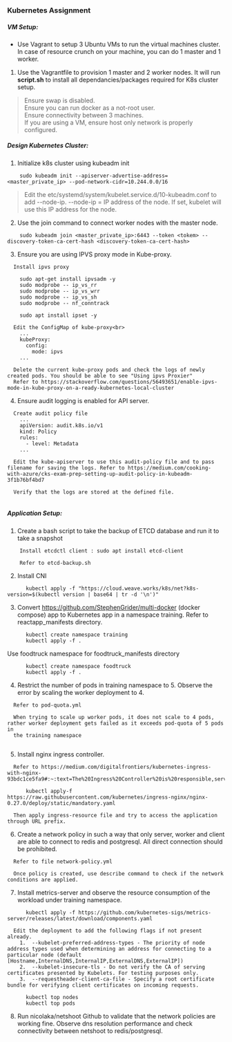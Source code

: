 ### Kubernetes Assignment

##### VM Setup:
* Use Vagrant to setup 3 Ubuntu VMs to run the virtual machines cluster. In case of resource crunch on your
machine, you can do 1 master and 1 worker.

1. Use the Vagrantfile to provision 1 master and 2 worker nodes. It will run <b>script.sh</b> to install all dependancies/packages required for K8s cluster setup.

> Ensure swap is disabled.<br>
> Ensure you can run docker as a not-root user.<br>
> Ensure connectivity between 3 machines.<br>
> If you are using a VM, ensure host only network is properly configured.

##### Design Kubernetes Cluster:

1. Initialize k8s cluster using kubeadm init

```
    sudo kubeadm init --apiserver-advertise-address=<master_private_ip> --pod-network-cidr=10.244.0.0/16        
```
> Edit the etc/systemd/system/kubelet.service.d/10-kubeadm.conf to add --node-ip.
--node-ip = IP address of the node. If set, kubelet will use this IP address for the node.

2. Use the join command to connect worker nodes with the master node.

```
    sudo kubeadm join <master_private_ip>:6443 --token <tokem> --discovery-token-ca-cert-hash <discovery-token-ca-cert-hash>
```

3. Ensure you are using IPVS proxy mode in Kube-proxy.

```
  Install ipvs proxy
  
    sudo apt-get install ipvsadm -y
    sudo modprobe -- ip_vs_rr
    sudo modprobe -- ip_vs_wrr
    sudo modprobe -- ip_vs_sh
    sudo modprobe -- nf_conntrack

    sudo apt install ipset -y
  
  Edit the ConfigMap of kube-proxy<br>
    ...
    kubeProxy:
      config:
        mode: ipvs
    ...
   
  Delete the current kube-proxy pods and check the logs of newly created pods. You should be able to see "Using ipvs Proxier"
  Refer to https://stackoverflow.com/questions/56493651/enable-ipvs-mode-in-kube-proxy-on-a-ready-kubernetes-local-cluster
```

4. Ensure audit logging is enabled for API server.

```
  Create audit policy file
    ...
    apiVersion: audit.k8s.io/v1
    kind: Policy
    rules:
      - level: Metadata
    ...
  
  Edit the kube-apiserver to use this audit-policy file and to pass filename for saving the logs. Refer to https://medium.com/cooking-with-azure/cks-exam-prep-setting-up-audit-policy-in-kubeadm-3f1b76bf4bd7
  
  Verify that the logs are stored at the defined file.
  
 ```
 
##### Application Setup:

1. Create a bash script to take the backup of ETCD database and run it to take a snapshot

``` 
    Install etcdctl client : sudo apt install etcd-client
    
    Refer to etcd-backup.sh   
```
    
2. Install CNI

```
      kubectl apply -f "https://cloud.weave.works/k8s/net?k8s-version=$(kubectl version | base64 | tr -d '\n')"
```


3. Convert https://github.com/StephenGrider/multi-docker (docker compose) app to Kubernetes app in a
namespace training. 
Refer to reactapp_manifests directory.

```     
      kubectl create namespace training
      kubectl apply -f .
```    
Use foodtruck namespace for foodtruck_manifests directory

```
      kubectl create namespace foodtruck
      kubectl apply -f .
```

4. Restrict the number of pods in training namespace to 5. Observe the error by scaling the worker
deployment to 4.

``` 
  Refer to pod-quota.yml

  When trying to scale up worker pods, it does not scale to 4 pods, rather worker deployment gets failed as it exceeds pod-quota of 5 pods in 
  the training namespace
  
```

5. Install nginx ingress controller.

``` 
  Refer to https://medium.com/digitalfrontiers/kubernetes-ingress-with-nginx-93bdc1ce5fa9#:~:text=The%20Ingress%20Controller%20is%20responsible,services%20within%20the%20Kubernetes%20cluster.&text=Thus%20an%20Ingress%20Controller%20can,for%20any%20new%20Ingress%20resources.

      kubectl apply-f https://raw.githubusercontent.com/kubernetes/ingress-nginx/nginx-0.27.0/deploy/static/mandatory.yaml

  Then apply ingress-resource file and try to access the application through URL prefix.
```

6. Create a network policy in such a way that only server, worker and client are able to connect to redis
and postgresql. All direct connection should be prohibited.

``` 
  Refer to file network-policy.yml

  Once policy is created, use describe command to check if the network conditions are applied.
```

7. Install metrics-server and observe the resource consumption of the workload under training namespace.

```
      kubectl apply -f https://github.com/kubernetes-sigs/metrics-server/releases/latest/download/components.yaml

  Edit the deployment to add the following flags if not present already.
    1.  --kubelet-preferred-address-types - The priority of node address types used when determining an address for connecting to a particular node (default                 [Hostname,InternalDNS,InternalIP,ExternalDNS,ExternalIP])
    2.  --kubelet-insecure-tls - Do not verify the CA of serving certificates presented by Kubelets. For testing purposes only.
    3.  --requestheader-client-ca-file - Specify a root certificate bundle for verifying client certificates on incoming requests.

      kubectl top nodes
      kubectl top pods
```

8. Run nicolaka/netshoot Github to validate that the network policies are working fine. Observe dns
resolution performance and check connectivity between netshoot to redis/postgresql.


